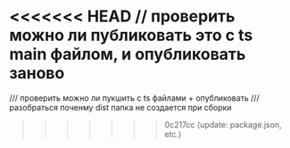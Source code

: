 <<<<<<< HEAD
// проверить можно ли публиковать это с ts main файлом, и опубликовать заново
=======
/// проверить можно ли пукшить с ts файлами + опубликовать
/// разобраться поченму dist папка не создается при сборки
>>>>>>> 0c217cc (update: package.json, etc.)
